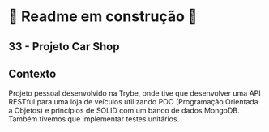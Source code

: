 # 🚧 Readme em construção 🚧

## 33 - Projeto Car Shop

## Contexto

Projeto pessoal desenvolvido na Trybe, onde tive que desenvolver uma API RESTful para uma loja de veículos utilizando POO (Programação Orientada a Objetos) e princípios de SOLID com um banco de dados MongoDB. Também tivemos que implementar testes unitários.
